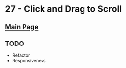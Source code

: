 # 27 - Click and Drag to Scroll

## <a href='https://github.com/Mugilan-Codes/javascript-30'>Main Page</a>

## TODO

- Refactor
- Responsiveness
